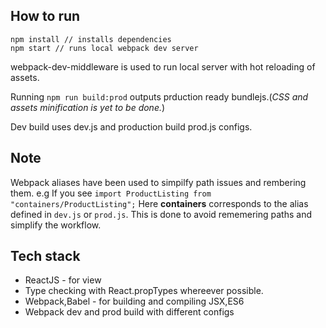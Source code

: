 ## How to run

```
npm install // installs dependencies
npm start // runs local webpack dev server
```

webpack-dev-middleware is used to run local server with hot reloading of assets.

Running ```npm run build:prod``` outputs prduction ready bundlejs.(_CSS and assets minification is yet to be done._)

Dev build uses dev.js and production build prod.js configs.

## Note

Webpack aliases have been used to simpilfy path issues and rembering them.
e.g If you see ```import ProductListing from "containers/ProductListing";```
Here __containers__ corresponds to the alias defined in ```dev.js``` or ```prod.js```.
This is done to avoid rememering paths and simplify the workflow.

## Tech stack

* ReactJS - for view
* Type checking with React.propTypes whereever possible.
* Webpack,Babel - for building and compiling JSX,ES6
* Webpack dev and prod build with different configs

